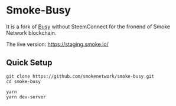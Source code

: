 # Smoke-Busy

It is a fork of [Busy](https://github.com/busyorg/busy) without SteemConnect for the fronend of Smoke Network blockchain. 

The live version: https://staging.smoke.io/

## Quick Setup

```
git clone https://github.com/smokenetwork/smoke-busy.git
cd smoke-busy

yarn
yarn dev-server
```
